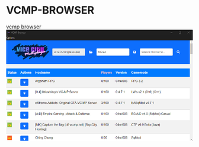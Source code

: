 # VCMP-BROWSER
vcmp browser
<img src="https://raw.githubusercontent.com/MEGAMINDMK/VCMP-BROWSER/main/bandicam%202024-09-08%2019-15-36-510.jpg">
